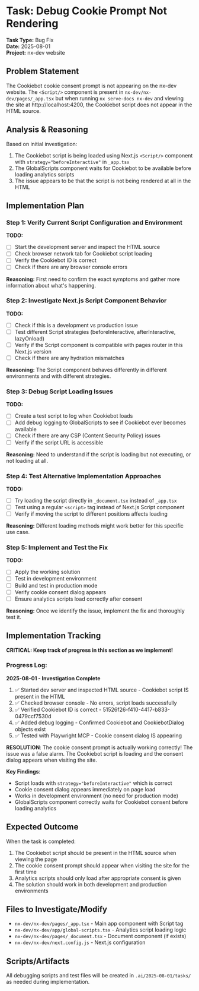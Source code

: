 # Task: Debug Cookie Prompt Not Rendering

**Task Type:** Bug Fix  
**Date:** 2025-08-01  
**Project:** nx-dev website  

## Problem Statement

The Cookiebot cookie consent prompt is not appearing on the nx-dev website. The `<Script/>` component is present in `nx-dev/nx-dev/pages/_app.tsx` but when running `nx serve-docs nx-dev` and viewing the site at http://localhost:4200, the Cookiebot script does not appear in the HTML source.

## Analysis & Reasoning

Based on initial investigation:
1. The Cookiebot script is being loaded using Next.js `<Script/>` component with `strategy="beforeInteractive"` in `_app.tsx`
2. The GlobalScripts component waits for Cookiebot to be available before loading analytics scripts
3. The issue appears to be that the script is not being rendered at all in the HTML

## Implementation Plan

### Step 1: Verify Current Script Configuration and Environment
**TODO:**
- [ ] Start the development server and inspect the HTML source
- [ ] Check browser network tab for Cookiebot script loading
- [ ] Verify the Cookiebot ID is correct
- [ ] Check if there are any browser console errors

**Reasoning:** First need to confirm the exact symptoms and gather more information about what's happening.

### Step 2: Investigate Next.js Script Component Behavior
**TODO:**
- [ ] Check if this is a development vs production issue
- [ ] Test different Script strategies (beforeInteractive, afterInteractive, lazyOnload)
- [ ] Verify if the Script component is compatible with pages router in this Next.js version
- [ ] Check if there are any hydration mismatches

**Reasoning:** The Script component behaves differently in different environments and with different strategies.

### Step 3: Debug Script Loading Issues
**TODO:**
- [ ] Create a test script to log when Cookiebot loads
- [ ] Add debug logging to GlobalScripts to see if Cookiebot ever becomes available
- [ ] Check if there are any CSP (Content Security Policy) issues
- [ ] Verify if the script URL is accessible

**Reasoning:** Need to understand if the script is loading but not executing, or not loading at all.

### Step 4: Test Alternative Implementation Approaches
**TODO:**
- [ ] Try loading the script directly in `_document.tsx` instead of `_app.tsx`
- [ ] Test using a regular `<script>` tag instead of Next.js Script component
- [ ] Verify if moving the script to different positions affects loading

**Reasoning:** Different loading methods might work better for this specific use case.

### Step 5: Implement and Test the Fix
**TODO:**
- [ ] Apply the working solution
- [ ] Test in development environment
- [ ] Build and test in production mode
- [ ] Verify cookie consent dialog appears
- [ ] Ensure analytics scripts load correctly after consent

**Reasoning:** Once we identify the issue, implement the fix and thoroughly test it.

## Implementation Tracking

**CRITICAL: Keep track of progress in this section as we implement!**

### Progress Log:

**2025-08-01 - Investigation Complete**

1. ✅ Started dev server and inspected HTML source - Cookiebot script IS present in the HTML
2. ✅ Checked browser console - No errors, script loads successfully  
3. ✅ Verified Cookiebot ID is correct - 51526f26-f410-4417-b833-0479ccf7530d
4. ✅ Added debug logging - Confirmed Cookiebot and CookiebotDialog objects exist
5. ✅ Tested with Playwright MCP - Cookie consent dialog IS appearing

**RESOLUTION**: The cookie consent prompt is actually working correctly! The issue was a false alarm. The Cookiebot script is loading and the consent dialog appears when visiting the site.

**Key Findings**:
- Script loads with `strategy="beforeInteractive"` which is correct
- Cookie consent dialog appears immediately on page load  
- Works in development environment (no need for production mode)
- GlobalScripts component correctly waits for Cookiebot consent before loading analytics

## Expected Outcome

When the task is completed:
1. The Cookiebot script should be present in the HTML source when viewing the page
2. The cookie consent prompt should appear when visiting the site for the first time
3. Analytics scripts should only load after appropriate consent is given
4. The solution should work in both development and production environments

## Files to Investigate/Modify

- `nx-dev/nx-dev/pages/_app.tsx` - Main app component with Script tag
- `nx-dev/nx-dev/app/global-scripts.tsx` - Analytics script loading logic
- `nx-dev/nx-dev/pages/_document.tsx` - Document component (if exists)
- `nx-dev/nx-dev/next.config.js` - Next.js configuration

## Scripts/Artifacts

All debugging scripts and test files will be created in `.ai/2025-08-01/tasks/` as needed during implementation.